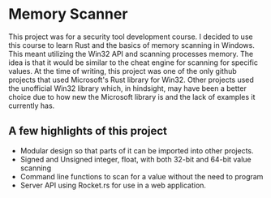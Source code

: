 # Memory Scanner
This project was for a security tool development course. I decided to use this course to learn Rust and the basics of memory scanning in Windows. This meant utilizing the Win32 API and scanning processes memory. The idea is that it would be similar to the cheat engine for scanning for specific values. At the time of writing, this project was one of the only github projects that used Microsoft's Rust library for Win32. Other projects used the unofficial Win32 library which, in hindsight, may have been a better choice due to how new the Microsoft library is and the lack of examples it currently has.

## A few highlights of this project
- Modular design so that parts of it can be imported into other projects.
- Signed and Unsigned integer, float, with both 32-bit and 64-bit value scanning
- Command line functions to scan for a value without the need to program
- Server API using Rocket.rs for use in a web application. 


 
